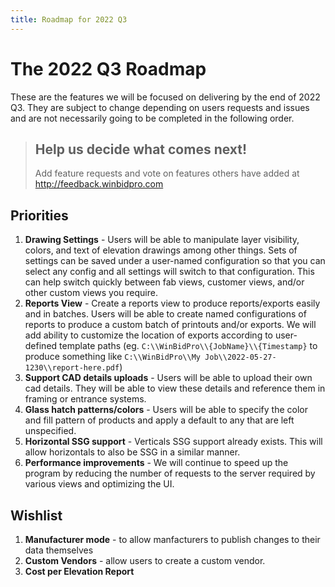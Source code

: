 ```yaml
---
title: Roadmap for 2022 Q3
---
```


# The 2022 Q3 Roadmap

These are the features we will be focused on delivering by the end of 2022 Q3. They are subject to change depending on users requests and issues and are not necessarily going to be completed in the following order.

> ## Help us decide what comes next!
> Add feature requests and vote on features others have added at http://feedback.winbidpro.com
>



## Priorities

1. **Drawing Settings** - Users will be able to manipulate layer visibility, colors, and text of elevation drawings among other things. Sets of settings can be saved under a user-named configuration so that you can select any config and all settings will switch to that configuration. This can help switch quickly between fab views, customer views, and/or other custom views you require.
2. **Reports View** - Create a reports view to produce reports/exports easily and in batches. Users will be able to create named configurations of reports to produce a custom batch of printouts and/or exports. We will add ability to customize the location of exports according to user-defined template paths (eg. `C:\\WinBidPro\\{JobName}\\{Timestamp}`  to produce something like `C:\\WinBidPro\\My Job\\2022-05-27-1230\\report-here.pdf`)
3. **Support CAD details uploads** - Users will be able to upload their own cad details. They will be able to view these details and reference them in framing or entrance systems.
4. **Glass hatch patterns/colors** - Users will be able to specify the color and fill pattern of products and apply a default to any that are left unspecified.
5. **Horizontal SSG support** - Verticals SSG support already exists. This will allow horizontals to also be SSG in a similar manner.
6. **Performance improvements** - We will continue to speed up the program by reducing the number of requests to the server required by various views and optimizing the UI.

## Wishlist

1. **Manufacturer mode** - to allow manfacturers to publish changes to their data themselves
2. **Custom Vendors** - allow users to create a custom vendor.
3. **Cost per Elevation Report**
